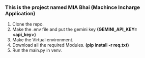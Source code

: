 ### This is the project named MIA Bhai **(Machince Incharge Application)**
1. Clone the repo.
2. Make the .env file and put the gemini key **(GEMINI_API_KEY=<api_key>)**
3. Make the Virtual environment.
4. Download all the required Modules. **(pip install -r req.txt)**
5. Run the main.py in venv.
